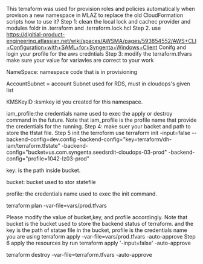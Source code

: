 This terraform was used for provision roles and policies automatically when provison a new namespace in MLAZ to replace the old CloudFormation scripts
how to use it?
Step 1: clean the local lock and cachec provider and modules foldr in .terraform and .terraform.lock.hcl
Step 2. use https://digitial-product-engineering.atlassian.net/wiki/spaces/AWSMA/pages/593854552/AWS+CLI+Configuration+with+SAML+for+Syngenta+Windows+Client
Conifg and login your profile for the aws credntials
Step 3: modify the terraform.tfvars make sure your value for variavles are correct to your work

NameSpace: namespace code that is in provisioning

AccountSubnet = account Subnet used for RDS, must in cloudops's given list

KMSKeyID :ksmkey id you created for this namespace.

iam_profile:the credentials name used to exec the apply or destroy command in the future.
Note that iam_profile is the profile name that provide the credentials for the running.
Step 4: make suer your backet and path to store the tfstat file.
Step 5 init the terroform use
terraform init -input=false --backend-config=dev.config -backend-config="key=terraform/dh-iam/terraform.tfstate" -backend-config="bucket=us.com.syngenta.seedsrdit-cloudops-03-prod" -backend-config="profile=1042-lz03-prod"

key: is the path inside bucket.

bucket: bucket used to stor statefile

profile: the credentials name used to exec the init command.

terraform plan -var-file=vars/prod.tfvars

Please modify the value of bucket,key, and profile accordingly.
Note that bucket is the bucket used to store the backend status of terraform. and the key is the path of statae file in the bucket, profile is the credentials name you are using
terraform apply  -var-file=vars/prod.tfvars -auto-approve
Step 6 apply the resources by run terraform apply '-input=false'  -auto-approve

terraform destroy  -var-file=terraform.tfvars -auto-approve
